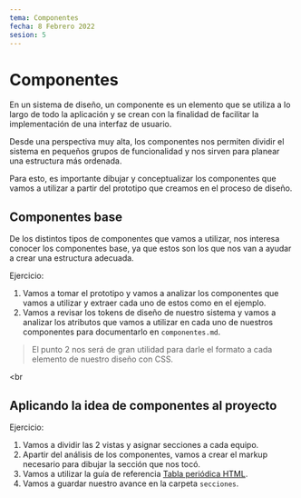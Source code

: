 ```yaml
---
tema: Componentes
fecha: 8 Febrero 2022
sesion: 5
---
```


# Componentes

En un sistema de diseño, un componente es un elemento que se utiliza a lo largo de todo la aplicación y se crean con la finalidad de facilitar la implementación de una interfaz de usuario.

Desde una perspectiva muy alta, los componentes nos permiten dividir el sistema en pequeños grupos de funcionalidad y nos sirven para planear una estructura más ordenada.

Para esto, es importante dibujar y conceptualizar los componentes que vamos a utilizar a partir del prototipo que creamos en el proceso de diseño.

## Componentes base

De los distintos tipos de componentes que vamos a utilizar, nos interesa conocer los componentes base, ya que estos son los que nos van a ayudar a crear una estructura adecuada.

Ejercicio:

1. Vamos a tomar el prototipo y vamos a analizar los componentes que vamos a utilizar y extraer cada uno de estos como en el ejemplo.
2. Vamos a revisar los tokens de diseño de nuestro sistema y vamos a analizar los atributos que vamos a utilizar en cada uno de nuestros componentes para documentarlo en `componentes.md`.

> El punto 2 nos será de gran utilidad para darle el formato a cada elemento de nuestro diseño con CSS.

<br

## Aplicando la idea de componentes al proyecto

Ejercicio:

1. Vamos a dividir las 2 vistas y asignar secciones a cada equipo.
2. Apartir del análisis de los componentes, vamos a crear el markup necesario para dibujar la sección que nos tocó.
3. Vamos a utilizar la guía de referencia [Tabla periódica HTML](https://madebymike.github.io/html5-periodic-table).
4. Vamos a guardar nuestro avance en la carpeta `secciones`.

<br>
